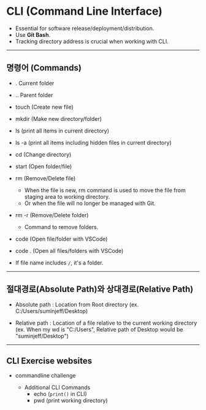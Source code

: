 # CLI (Command Line Interface)

- Essential for software release/deployment/distribution.
- Use **Git Bash**.
- Tracking directory address is crucial when working with CLI.

---

## 명령어 (Commands)

- . Current folder

- .. Parent folder

- touch (Create new file)

- mkdir (Make new directory/folder)

- ls (print all items in current directory)

- ls -a (print all items including hidden files in current directory)

- cd (Change directory)

- start (Open folder/file)

- rm (Remove/Delete file)
  - When the file is new, rm command is used to move the file from staging area to working directory.
  - Or when the file will no longer be managed with Git.

- rm -r (Remove/Delete folder)
  - Command to remove folders.

- code (Open file/folder with VSCode)

- code . (Open all files/folders with VSCode)

- If file name includes `/`, it's a folder.

---

## 절대경로(Absolute Path)와 상대경로(Relative Path)

- Absolute path : Location from Root directory (ex. C:/Users/suminjeff/Desktop)
  
- Relative path : Location of a file relative to the current working directory (ex. When my wd is "C:/Users", Relative path of Desktop would be "suminjeff/Desktop")

---

## CLI Exercise websites

- commandline challenge

  - Additional CLI Commands
    - echo (`print()` in CLI)
    - pwd (print working directory)
